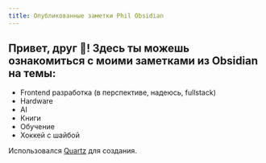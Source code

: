 ```yaml
---
title: Опубликованные заметки Phil Obsidian
---
```


## Привет, друг 👋! Здесь ты можешь ознакомиться с моими заметками из Obsidian на темы:

- Frontend разработка (в перспективе, надеюсь, fullstack)
- Hardware
- AI
- Книги
- Обучение
- Хоккей с шайбой

Использовался [Quartz](https://quartz.jzhao.xyz) для создания.
